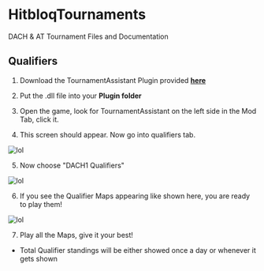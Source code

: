 # HitbloqTournaments
DACH &amp; AT Tournament Files and Documentation

## Qualifiers
1. Download the TournamentAssistant Plugin provided **[here](https://github.com/riasuh/HitbloqTournaments/releases/tag/1.1)**

2. Put the .dll file into your **Plugin folder**

3. Open the game, look for TournamentAssistant on the left side in the Mod Tab, click it.

4. This screen should appear. Now go into qualifiers tab.

![lol](https://i.imgur.com/01wVFOo.png)

5. Now choose "DACH1 Qualifiers" 
                    
![lol](https://i.imgur.com/GO1onFN.png)

6. If you see the Qualifier Maps appearing like shown here, you are ready to play them!

![lol](https://i.imgur.com/b8YSdDh.png)

7. Play all the Maps, give it your best!

- Total Qualifier standings will be either showed once a day or whenever it gets shown
